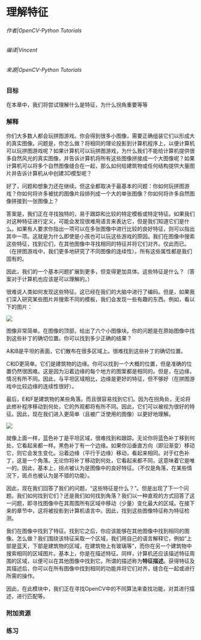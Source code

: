# 理解特征

###### 作者|OpenCV-Python Tutorials
###### 编译|Vincent
###### 来源|OpenCV-Python Tutorials 

### 目标

在本章中，我们将尝试理解什么是特征，为什么拐角重要等等
 
### 解释

你们大多数人都会玩拼图游戏。你会得到很多小图像，需要正确组装它们以形成大的真实图像。问题是，你怎么做？将相同的理论投影到计算机程序上，以便计算机可以玩拼图游戏呢？如果计算机可以玩拼图游戏，为什么我们不能给计算机提供很多自然风光的真实图像，并告诉计算机将所有这些图像拼接成一个大图像呢？如果计算机可以将多个自然图像缝合在一起，那么如何给建筑物或任何结构提供大量图片并告诉计算机从中创建3D模型呢？

好了，问题和想象力还在继续。但这全都取决于最基本的问题：你如何玩拼图游戏？你如何将许多被扰的图像片段排列成一个大的单张图像？你如何将许多自然图像拼接到一张图像上？

答案是，我们正在寻找独特的，易于跟踪和比较的特定模板或特定特征。如果我们对这种特征进行定义，可能会发现很难用语言来表达它，但是我们知道它们是什么。如果有人要求你指出一项可以在多张图像中进行比较的良好特征，则可以指出其中一项。这就是为什么即使是小孩也可以玩这些游戏的原因。我们在图像中搜索这些特征，找到它们，在其他图像中寻找相同的特征并将它们对齐。仅此而已。（在拼图游戏中，我们更多地研究了不同图像的连续性）。所有这些属性都是我们固有的。

因此，我们的一个基本问题扩展到更多，但变得更加具体。这些特征是什么？（答案对于计算机也应该是可以理解的。）

很难说人类如何发现这些特征。这已经在我们的大脑中进行了编码。但是，如果我们深入研究某些图片并搜索不同的模板，我们会发现一些有趣的东西。例如，看以下的图片： 

![](http://qiniu.aihubs.net/feature_building.jpg)

图像非常简单。在图像的顶部，给出了六个小图像块。你的问题是在原始图像中找到这些补丁的确切位置。你可以找到多少正确的结果？

A和B是平坦的表面，它们散布在很多区域上。很难找到这些补丁的确切位置。

C和D更简单。它们是建筑物的边缘。你可以找到一个大概的位置，但是准确的位置仍然很困难。这是因为沿着边缘的每个地方的图案都是相同的。但是，在边缘，情况有所不同。因此，与平坦区域相比，边缘是更好的特征，但不够好（在拼图游戏中比较边缘的连续性很好）。

最后，E和F是建筑物的某些角落。而且很容易找到它们。因为在拐角处，无论将此修补程序移动到何处，它的外观都将有所不同。因此，它们可以被视为很好的特征。因此，现在我们进入更简单（且被广泛使用的图像）以更好地理解。

![](http://qiniu.aihubs.net/feature_simple.png)

就像上面一样，蓝色补丁是平坦区域，很难找到和跟踪。无论你将蓝色补丁移到何处，它看起来都一样。黑色补丁有一个边缘。如果你沿垂直方向（即沿渐变）移动它，则它会发生变化。沿着边缘（平行于边缘）移动，看起来相同。对于红色补丁，这是一个角落。无论你将补丁移动到何处，它看起来都不同，这意味着它是唯一的。因此，基本上，拐点被认为是图像中的良好特征。（不仅是角落，在某些情况下，斑点也被认为是不错的功能）。

因此，现在我们回答了我们的问题，“这些特征是什么？”。但是出现了下一个问题。我们如何找到它们？还是我们如何找到角落？我们以一种直观的方式回答了这一问题，即寻找图像中在其周围所有区域中移动（少量）变化最大的区域。在接下来的章节中，这将被投影到计算机语言中。因此，找到这些图像特征称为特征检测。

我们在图像中找到了特征。找到它之后，你应该能够在其他图像中找到相同的图像。怎么做？我们围绕该特征采取一个区域，我们用自己的语言解释它，例如“上部是蓝天，下部是建筑物的区域，在建筑物上有玻璃等”，而你在另一个建筑物中搜索相同的区域图片。基本上，你是在描述特征。同样，计算机还应该描述特征周围的区域，以便可以在其他图像中找到它。所谓的描述称为**特征描述**。获得特征及其描述后，你可以在所有图像中找到相同的功能并将它们对齐，缝合在一起或进行所需的操作。

因此，在此模块中，我们正在寻找OpenCV中的不同算法来查找功能，对其进行描述，进行匹配等。

### 附加资源

### 练习
